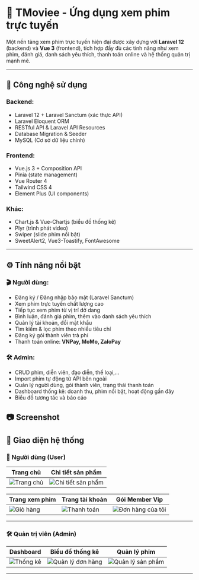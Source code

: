 # 🎥 TMoviee - Ứng dụng xem phim trực tuyến

Một nền tảng xem phim trực tuyến hiện đại được xây dựng với **Laravel 12** (backend) và **Vue 3** (frontend), tích hợp đầy đủ các tính năng như xem phim, đánh giá, danh sách yêu thích, thanh toán online và hệ thống quản trị mạnh mẽ.

---

## 🚀 Công nghệ sử dụng

### Backend:
- Laravel 12 + Laravel Sanctum (xác thực API)
- Laravel Eloquent ORM
- RESTful API & Laravel API Resources
- Database Migration & Seeder
- MySQL (Cơ sở dữ liệu chính)
### Frontend:
- Vue.js 3 + Composition API
- Pinia (state management)
- Vue Router 4
- Tailwind CSS 4
- Element Plus (UI components)

### Khác:
- Chart.js & Vue-Chartjs (biểu đồ thống kê)
- Plyr (trình phát video)
- Swiper (slide phim nổi bật)
- SweetAlert2, Vue3-Toastify, FontAwesome

---

## ⚙️ Tính năng nổi bật

### 🎬 Người dùng:
- Đăng ký / Đăng nhập bảo mật (Laravel Sanctum)
- Xem phim trực tuyến chất lượng cao
- Tiếp tục xem phim từ vị trí dở dang
- Bình luận, đánh giá phim, thêm vào danh sách yêu thích
- Quản lý tài khoản, đổi mật khẩu
- Tìm kiếm & lọc phim theo nhiều tiêu chí
- Đăng ký gói thành viên trả phí
- Thanh toán online: **VNPay, MoMo, ZaloPay**

### 🛠️ Admin:
- CRUD phim, diễn viên, đạo diễn, thể loại,...
- Import phim tự động từ API bên ngoài
- Quản lý người dùng, gói thành viên, trạng thái thanh toán
- Dashboard thống kê: doanh thu, phim nổi bật, hoạt động gần đây
- Biểu đồ tương tác và báo cáo
## 📷 Screenshot

## 📸 Giao diện hệ thống

### 👤 Người dùng (User)

| Trang chủ | Chi tiết sản phẩm |
|----------|-------------------|
| ![Trang chủ](https://github.com/user-attachments/assets/def1eaea-31f1-4e76-91e4-f819cf176207) | ![Chi tiết sản phẩm](https://github.com/user-attachments/assets/0b9be998-7d09-4cf9-b393-4f0b6406336f) |

| Trang xem phim | Trang tài khoản | Gói Member Vip |
|----------|------------|------------------|
| ![Giỏ hàng](https://github.com/user-attachments/assets/8b6398ce-c7c6-454a-854f-a6749497af3f) | ![Thanh toán](https://github.com/user-attachments/assets/25c8923f-dcd4-4504-b715-cd6cb5d24a8b) | ![Đơn hàng của tôi](https://github.com/user-attachments/assets/cdbcfae5-5e36-4943-90ff-6d58dccee9f9) |

---

### 🛠️ Quản trị viên (Admin)

| Dashboard | Biểu đồ thống kê | Quản lý phim |
|---------|------------------|------------------|
| ![Thống kê](https://github.com/user-attachments/assets/d8e299bb-db63-4a5e-ad94-46584ab31d1d) | ![Quản lý đơn hàng](https://github.com/user-attachments/assets/d0ecb411-a255-4924-a607-2d4b1bbe6541) | ![Quản lý sản phẩm](https://github.com/user-attachments/assets/cddb0993-8ab0-4f5d-915e-7064b8b3afd5) |


---
